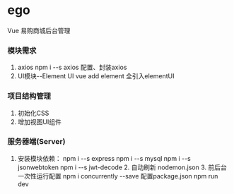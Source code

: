 # ego
Vue 易购商城后台管理

### 模块需求
1. axios
    npm i --s axios
    配置、封装axios
2. UI模块--Element UI
    vue add element
    全引入elementUI

### 项目结构管理
1. 初始化CSS
2. 增加视图UI组件


### 服务器端(Server)
   1. 安装模块依赖：
       npm i --s express
       npm i --s mysql
       npm i --s jsonwebtoken
       npm i --s jwt-decode
    2. 自动刷新
       nodemon.json
    3. 前后台一次性运行配置
       npm i concurrently --save
       配置package.json
       npm run dev